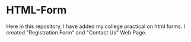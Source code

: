 # HTML-Form
 Here in this repository, I have added my college practical on html forms. I created "Registration Form" and "Contact Us" Web Page.
